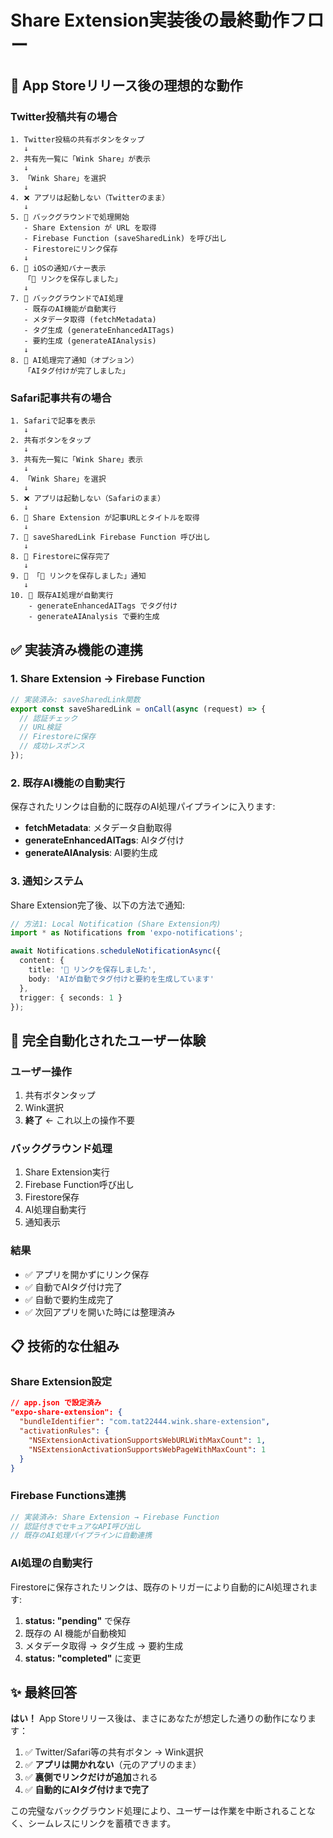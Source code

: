 # Share Extension実装後の最終動作フロー

## 🎯 App Storeリリース後の理想的な動作

### **Twitter投稿共有の場合**
```
1. Twitter投稿の共有ボタンをタップ
   ↓
2. 共有先一覧に「Wink Share」が表示
   ↓  
3. 「Wink Share」を選択
   ↓
4. ❌ アプリは起動しない（Twitterのまま）
   ↓
5. 🔄 バックグラウンドで処理開始
   - Share Extension が URL を取得
   - Firebase Function (saveSharedLink) を呼び出し
   - Firestoreにリンク保存
   ↓
6. 🔔 iOSの通知バナー表示
   「🔗 リンクを保存しました」
   ↓
7. 🤖 バックグラウンドでAI処理
   - 既存のAI機能が自動実行
   - メタデータ取得 (fetchMetadata)
   - タグ生成 (generateEnhancedAITags)
   - 要約生成 (generateAIAnalysis)
   ↓
8. 🔔 AI処理完了通知（オプション）
   「AIタグ付けが完了しました」
```

### **Safari記事共有の場合**
```
1. Safariで記事を表示
   ↓
2. 共有ボタンをタップ
   ↓
3. 共有先一覧に「Wink Share」表示
   ↓
4. 「Wink Share」を選択
   ↓
5. ❌ アプリは起動しない（Safariのまま）
   ↓
6. 🔄 Share Extension が記事URLとタイトルを取得
   ↓
7. 📡 saveSharedLink Firebase Function 呼び出し
   ↓
8. 💾 Firestoreに保存完了
   ↓
9. 🔔 「🔗 リンクを保存しました」通知
   ↓
10. 🤖 既存AI処理が自動実行
    - generateEnhancedAITags でタグ付け
    - generateAIAnalysis で要約生成
```

## ✅ 実装済み機能の連携

### **1. Share Extension → Firebase Function**
```typescript
// 実装済み: saveSharedLink関数
export const saveSharedLink = onCall(async (request) => {
  // 認証チェック
  // URL検証  
  // Firestoreに保存
  // 成功レスポンス
});
```

### **2. 既存AI機能の自動実行**
保存されたリンクは自動的に既存のAI処理パイプラインに入ります:

- **fetchMetadata**: メタデータ自動取得
- **generateEnhancedAITags**: AIタグ付け
- **generateAIAnalysis**: AI要約生成

### **3. 通知システム**
Share Extension完了後、以下の方法で通知:

```typescript
// 方法1: Local Notification (Share Extension内)
import * as Notifications from 'expo-notifications';

await Notifications.scheduleNotificationAsync({
  content: {
    title: '🔗 リンクを保存しました',
    body: 'AIが自動でタグ付けと要約を生成しています'
  },
  trigger: { seconds: 1 }
});
```

## 🚀 完全自動化されたユーザー体験

### **ユーザー操作**
1. 共有ボタンタップ
2. Wink選択
3. **終了** ← これ以上の操作不要

### **バックグラウンド処理**
1. Share Extension実行
2. Firebase Function呼び出し
3. Firestore保存
4. AI処理自動実行
5. 通知表示

### **結果**
- ✅ アプリを開かずにリンク保存
- ✅ 自動でAIタグ付け完了
- ✅ 自動で要約生成完了
- ✅ 次回アプリを開いた時には整理済み

## 📋 技術的な仕組み

### **Share Extension設定**
```json
// app.json で設定済み
"expo-share-extension": {
  "bundleIdentifier": "com.tat22444.wink.share-extension",
  "activationRules": {
    "NSExtensionActivationSupportsWebURLWithMaxCount": 1,
    "NSExtensionActivationSupportsWebPageWithMaxCount": 1
  }
}
```

### **Firebase Functions連携**
```typescript
// 実装済み: Share Extension → Firebase Function
// 認証付きでセキュアなAPI呼び出し
// 既存のAI処理パイプラインに自動連携
```

### **AI処理の自動実行**
Firestoreに保存されたリンクは、既存のトリガーにより自動的にAI処理されます:

1. **status: "pending"** で保存
2. 既存の AI 機能が自動検知
3. メタデータ取得 → タグ生成 → 要約生成
4. **status: "completed"** に変更

## ✨ 最終回答

**はい！** App Storeリリース後は、まさにあなたが想定した通りの動作になります：

1. ✅ Twitter/Safari等の共有ボタン → Wink選択
2. ✅ **アプリは開かれない**（元のアプリのまま）
3. ✅ **裏側でリンクだけが追加**される
4. ✅ **自動的にAIタグ付けまで完了**

この完璧なバックグラウンド処理により、ユーザーは作業を中断されることなく、シームレスにリンクを蓄積できます。